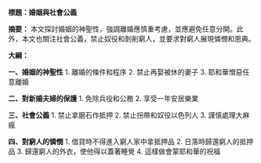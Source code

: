 **標題：婚姻與社會公義**

**摘要：**
本文探討婚姻的神聖性，強調離婚應慎重考慮，並應避免任意分開。此外，本文也關注社會公義，禁止奴役和剝削窮人，並要求對窮人展現憐憫和恩典。

**大綱：**

**一、婚姻的神聖性**
    1. 離婚的條件和程序
    2. 禁止再娶被休的妻子
    3. 耶和華憎惡任意離婚

**二、對新婚夫婦的保護**
    1. 免除兵役和公務
    2. 享受一年安居樂業

**三、社會公義**
    1. 禁止拿磨石作抵押
    2. 禁止拐帶和奴役以色列人
    3. 謹慎處理大麻瘋

**四、對窮人的憐憫**
    1. 借貸時不得進入窮人家中拿抵押品
    2. 日落時歸還窮人的抵押品
    3. 歸還窮人的外衣，使他得以蓋著睡覺
    4. 這樣做會蒙耶和華的祝福